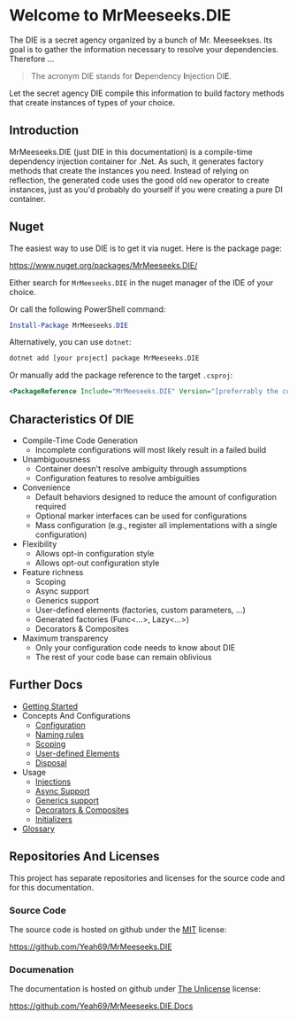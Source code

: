 # Welcome to MrMeeseeks.DIE

The DIE is a secret agency organized by a bunch of Mr. Meeseekses. Its goal is to gather the information necessary to resolve your dependencies. Therefore …

> The acronym DIE stands for **D**ependency **I**njection DI**E**.

Let the secret agency DIE compile this information to build factory methods that create instances of types of your choice.

## Introduction

MrMeeseeks.DIE (just DIE in this documentation) is a compile-time dependency injection container for .Net. As such, it generates factory methods that create the instances you need. Instead of relying on reflection, the generated code uses the good old `new` operator to create instances, just as you'd probably do yourself if you were creating a pure DI container.

## Nuget

The easiest way to use DIE is to get it via nuget. Here is the package page:

https://www.nuget.org/packages/MrMeeseeks.DIE/

Either search for `MrMeeseeks.DIE` in the nuget manager of the IDE of your choice.

Or call the following PowerShell command:

```powershell
Install-Package MrMeeseeks.DIE
```


Alternatively, you can use `dotnet`:

```sh
dotnet add [your project] package MrMeeseeks.DIE
```

Or manually add the package reference to the target `.csproj`:

```xml
<PackageReference Include="MrMeeseeks.DIE" Version="[preferrably the current version]" />
```

## Characteristics Of DIE

- Compile-Time Code Generation 
    - Incomplete configurations will most likely result in a failed build
- Unambiguousness
    - Container doesn't resolve ambiguity through assumptions
    - Configuration features to resolve ambiguities
- Convenience
    - Default behaviors designed to reduce the amount of configuration required
    - Optional marker interfaces can be used for configurations
    - Mass configuration (e.g., register all implementations with a single configuration)
- Flexibility
    - Allows opt-in configuration style
    - Allows opt-out configuration style
- Feature richness
    - Scoping
    - Async support
    - Generics support
    - User-defined elements (factories, custom parameters, …)
    - Generated factories (Func<…>, Lazy<…>)
    - Decorators & Composites
- Maximum transparency
    - Only your configuration code needs to know about DIE
    - The rest of your code base can remain oblivious

## Further Docs

- [Getting Started](getting-started.md)
- Concepts And Configurations
    - [Configuration](configuration.md)
    - [Naming rules](naming-rules.md)
    - [Scoping](scoping.md)
    - [User-defined Elements](user-defined-elements.md)
    - [Disposal](disposal.md)
- Usage
    - [Injections](injections.md)
    - [Async Support](async-support.md)
    - [Generics support](generics-support.md)
    - [Decorators & Composites](decorators-composites.md)
    - [Initializers](initializers.md)
- [Glossary](glossary.md)

## Repositories And Licenses

This project has separate repositories and licenses for the source code and for this documentation.

### Source Code

The source code is hosted on github under the [MIT](https://spdx.org/licenses/MIT.html) license:

https://github.com/Yeah69/MrMeeseeks.DIE

### Documenation

The documentation is hosted on github under [The Unlicense](https://spdx.org/licenses/Unlicense.html) license:

https://github.com/Yeah69/MrMeeseeks.DIE.Docs